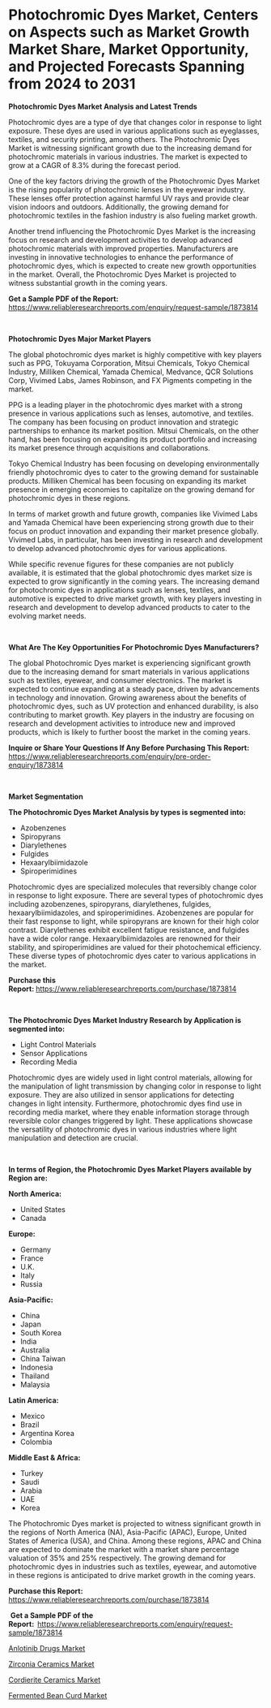 <p><h1>Photochromic Dyes Market, Centers on Aspects such as Market Growth Market Share, Market Opportunity, and Projected Forecasts Spanning from 2024 to 2031</h1></p><p><strong>Photochromic Dyes Market Analysis and Latest Trends</strong></p>
<p><p>Photochromic dyes are a type of dye that changes color in response to light exposure. These dyes are used in various applications such as eyeglasses, textiles, and security printing, among others. The Photochromic Dyes Market is witnessing significant growth due to the increasing demand for photochromic materials in various industries. The market is expected to grow at a CAGR of 8.3% during the forecast period.</p><p>One of the key factors driving the growth of the Photochromic Dyes Market is the rising popularity of photochromic lenses in the eyewear industry. These lenses offer protection against harmful UV rays and provide clear vision indoors and outdoors. Additionally, the growing demand for photochromic textiles in the fashion industry is also fueling market growth.</p><p>Another trend influencing the Photochromic Dyes Market is the increasing focus on research and development activities to develop advanced photochromic materials with improved properties. Manufacturers are investing in innovative technologies to enhance the performance of photochromic dyes, which is expected to create new growth opportunities in the market. Overall, the Photochromic Dyes Market is projected to witness substantial growth in the coming years.</p></p>
<p><strong>Get a Sample PDF of the Report:&nbsp;</strong> <a href="https://www.reliableresearchreports.com/enquiry/request-sample/1873814">https://www.reliableresearchreports.com/enquiry/request-sample/1873814</a></p>
<p>&nbsp;</p>
<p><strong>Photochromic Dyes Major Market Players</strong></p>
<p><p>The global photochromic dyes market is highly competitive with key players such as PPG, Tokuyama Corporation, Mitsui Chemicals, Tokyo Chemical Industry, Milliken Chemical, Yamada Chemical, Medvance, QCR Solutions Corp, Vivimed Labs, James Robinson, and FX Pigments competing in the market.</p><p>PPG is a leading player in the photochromic dyes market with a strong presence in various applications such as lenses, automotive, and textiles. The company has been focusing on product innovation and strategic partnerships to enhance its market position. Mitsui Chemicals, on the other hand, has been focusing on expanding its product portfolio and increasing its market presence through acquisitions and collaborations.</p><p>Tokyo Chemical Industry has been focusing on developing environmentally friendly photochromic dyes to cater to the growing demand for sustainable products. Milliken Chemical has been focusing on expanding its market presence in emerging economies to capitalize on the growing demand for photochromic dyes in these regions.</p><p>In terms of market growth and future growth, companies like Vivimed Labs and Yamada Chemical have been experiencing strong growth due to their focus on product innovation and expanding their market presence globally. Vivimed Labs, in particular, has been investing in research and development to develop advanced photochromic dyes for various applications.</p><p>While specific revenue figures for these companies are not publicly available, it is estimated that the global photochromic dyes market size is expected to grow significantly in the coming years. The increasing demand for photochromic dyes in applications such as lenses, textiles, and automotive is expected to drive market growth, with key players investing in research and development to develop advanced products to cater to the evolving market needs.</p></p>
<p>&nbsp;</p>
<p><strong>What Are The Key Opportunities For Photochromic Dyes Manufacturers?</strong></p>
<p><p>The global Photochromic Dyes market is experiencing significant growth due to the increasing demand for smart materials in various applications such as textiles, eyewear, and consumer electronics. The market is expected to continue expanding at a steady pace, driven by advancements in technology and innovation. Growing awareness about the benefits of photochromic dyes, such as UV protection and enhanced durability, is also contributing to market growth. Key players in the industry are focusing on research and development activities to introduce new and improved products, which is likely to further boost the market in the coming years.</p></p>
<p><strong>Inquire or Share Your Questions If Any Before Purchasing This Report:</strong> <a href="https://www.reliableresearchreports.com/enquiry/pre-order-enquiry/1873814">https://www.reliableresearchreports.com/enquiry/pre-order-enquiry/1873814</a></p>
<p>&nbsp;</p>
<p><strong>Market Segmentation</strong></p>
<p><strong>The Photochromic Dyes Market Analysis by types is segmented into:</strong></p>
<p><ul><li>Azobenzenes</li><li>Spiropyrans</li><li>Diarylethenes</li><li>Fulgides</li><li>Hexaarylbiimidazole</li><li>Spiroperimidines</li></ul></p>
<p><p>Photochromic dyes are specialized molecules that reversibly change color in response to light exposure. There are several types of photochromic dyes including azobenzenes, spiropyrans, diarylethenes, fulgides, hexaarylbiimidazoles, and spiroperimidines. Azobenzenes are popular for their fast response to light, while spiropyrans are known for their high color contrast. Diarylethenes exhibit excellent fatigue resistance, and fulgides have a wide color range. Hexaarylbiimidazoles are renowned for their stability, and spiroperimidines are valued for their photochemical efficiency. These diverse types of photochromic dyes cater to various applications in the market.</p></p>
<p><strong>Purchase this Report:&nbsp;</strong><a href="https://www.reliableresearchreports.com/purchase/1873814">https://www.reliableresearchreports.com/purchase/1873814</a></p>
<p>&nbsp;</p>
<p><strong>The Photochromic Dyes Market Industry Research by Application is segmented into:</strong></p>
<p><ul><li>Light Control Materials</li><li>Sensor Applications</li><li>Recording Media</li></ul></p>
<p><p>Photochromic dyes are widely used in light control materials, allowing for the manipulation of light transmission by changing color in response to light exposure. They are also utilized in sensor applications for detecting changes in light intensity. Furthermore, photochromic dyes find use in recording media market, where they enable information storage through reversible color changes triggered by light. These applications showcase the versatility of photochromic dyes in various industries where light manipulation and detection are crucial.</p></p>
<p>&nbsp;</p>
<p><strong>In terms of Region, the Photochromic Dyes Market Players available by Region are:</strong></p>
<p>
    <p> <strong> North America: </strong>
        <ul>
            <li>United States</li>
            <li>Canada</li>
        </ul>
        </p> 
    <p> <strong> Europe: </strong>
        <ul>
            <li>Germany</li>
            <li>France</li>
            <li>U.K.</li>
            <li>Italy</li>
            <li>Russia</li>
        </ul>
        </p> 
    <p> <strong> Asia-Pacific: </strong>
        <ul>
            <li>China</li>
            <li>Japan</li>
            <li>South Korea</li>
            <li>India</li>
            <li>Australia</li>
            <li>China Taiwan</li>
            <li>Indonesia</li>
            <li>Thailand</li>
            <li>Malaysia</li>
        </ul>
        </p> 
    <p> <strong> Latin America: </strong>
        <ul>
            <li>Mexico</li>
            <li>Brazil</li>
            <li>Argentina Korea</li>
            <li>Colombia</li>
        </ul>
        </p> 
    <p> <strong> Middle East & Africa: </strong>
        <ul>
            <li>Turkey</li>
            <li>Saudi</li>
            <li>Arabia</li>
            <li>UAE</li>
            <li>Korea</li>
        </ul>
    </p>
    </p>
<p><p>The Photochromic Dyes market is projected to witness significant growth in the regions of North America (NA), Asia-Pacific (APAC), Europe, United States of America (USA), and China. Among these regions, APAC and China are expected to dominate the market with a market share percentage valuation of 35% and 25% respectively. The growing demand for photochromic dyes in industries such as textiles, eyewear, and automotive in these regions is anticipated to drive market growth in the coming years.</p></p>
<p><strong>Purchase this Report: </strong><a href="https://www.reliableresearchreports.com/purchase/1873814">https://www.reliableresearchreports.com/purchase/1873814</a></p>
<p>&nbsp;<strong>Get a Sample PDF of the Report:&nbsp;&nbsp;</strong><a href="https://www.reliableresearchreports.com/enquiry/request-sample/1873814">https://www.reliableresearchreports.com/enquiry/request-sample/1873814</a></p>
<p><strong></strong></p>
<p><p><a href="https://issuu.com/reportprime-2/docs/anlotinib-drugs-market-size-2030.pptx">Anlotinib Drugs Market</a></p><p><a href="https://github.com/angelajermaine/Market-Research-Report-List-2/blob/main/zirconia-ceramics-market.md">Zirconia Ceramics Market</a></p><p><a href="https://github.com/beatblasta/Market-Research-Report-List-2/blob/main/cordierite-ceramics-market.md">Cordierite Ceramics Market</a></p><p><a href="https://issuu.com/reportprime-2/docs/fermented-bean-curd-market-size-2030.pptx">Fermented Bean Curd Market</a></p></p>